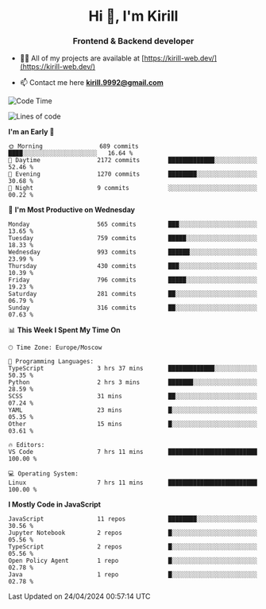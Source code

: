 <h1 align="center">Hi 👋, I'm Kirill</h1>
<h3 align="center">Frontend & Backend developer</h3>

- 👨‍💻 All of my projects are available at [https://kirill-web.dev/](https://kirill-web.dev/)

- 📫 Contact me here **kirill.9992@gmail.com**











<!--START_SECTION:waka-->
![Code Time](http://img.shields.io/badge/Code%20Time-1%2C750%20hrs%2059%20mins-blue)

![Lines of code](https://img.shields.io/badge/From%20Hello%20World%20I%27ve%20Written-4.4%20million%20lines%20of%20code-blue)

**I'm an Early 🐤** 

```text
🌞 Morning                689 commits         ████░░░░░░░░░░░░░░░░░░░░░   16.64 % 
🌆 Daytime                2172 commits        █████████████░░░░░░░░░░░░   52.46 % 
🌃 Evening                1270 commits        ████████░░░░░░░░░░░░░░░░░   30.68 % 
🌙 Night                  9 commits           ░░░░░░░░░░░░░░░░░░░░░░░░░   00.22 % 
```
📅 **I'm Most Productive on Wednesday** 

```text
Monday                   565 commits         ███░░░░░░░░░░░░░░░░░░░░░░   13.65 % 
Tuesday                  759 commits         █████░░░░░░░░░░░░░░░░░░░░   18.33 % 
Wednesday                993 commits         ██████░░░░░░░░░░░░░░░░░░░   23.99 % 
Thursday                 430 commits         ███░░░░░░░░░░░░░░░░░░░░░░   10.39 % 
Friday                   796 commits         █████░░░░░░░░░░░░░░░░░░░░   19.23 % 
Saturday                 281 commits         ██░░░░░░░░░░░░░░░░░░░░░░░   06.79 % 
Sunday                   316 commits         ██░░░░░░░░░░░░░░░░░░░░░░░   07.63 % 
```


📊 **This Week I Spent My Time On** 

```text
🕑︎ Time Zone: Europe/Moscow

💬 Programming Languages: 
TypeScript               3 hrs 37 mins       █████████████░░░░░░░░░░░░   50.35 % 
Python                   2 hrs 3 mins        ███████░░░░░░░░░░░░░░░░░░   28.59 % 
SCSS                     31 mins             ██░░░░░░░░░░░░░░░░░░░░░░░   07.24 % 
YAML                     23 mins             █░░░░░░░░░░░░░░░░░░░░░░░░   05.35 % 
Other                    15 mins             █░░░░░░░░░░░░░░░░░░░░░░░░   03.61 % 

🔥 Editors: 
VS Code                  7 hrs 11 mins       █████████████████████████   100.00 % 

💻 Operating System: 
Linux                    7 hrs 11 mins       █████████████████████████   100.00 % 
```

**I Mostly Code in JavaScript** 

```text
JavaScript               11 repos            ████████░░░░░░░░░░░░░░░░░   30.56 % 
Jupyter Notebook         2 repos             █░░░░░░░░░░░░░░░░░░░░░░░░   05.56 % 
TypeScript               2 repos             █░░░░░░░░░░░░░░░░░░░░░░░░   05.56 % 
Open Policy Agent        1 repo              █░░░░░░░░░░░░░░░░░░░░░░░░   02.78 % 
Java                     1 repo              █░░░░░░░░░░░░░░░░░░░░░░░░   02.78 % 
```




 Last Updated on 24/04/2024 00:57:14 UTC
<!--END_SECTION:waka-->
